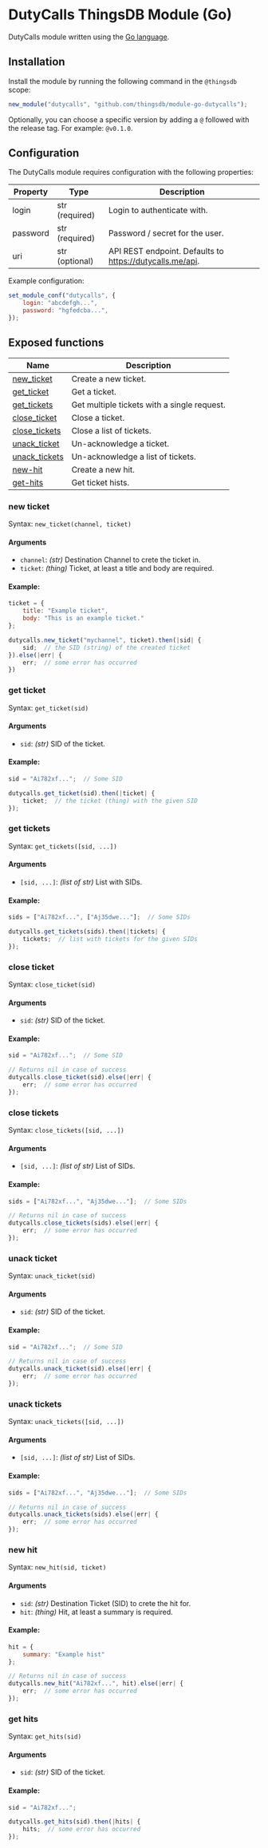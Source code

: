 # DutyCalls ThingsDB Module (Go)

DutyCalls module written using the [Go language](https://golang.org).


## Installation

Install the module by running the following command in the `@thingsdb` scope:

```javascript
new_module("dutycalls", "github.com/thingsdb/module-go-dutycalls");
```

Optionally, you can choose a specific version by adding a `@` followed with the release tag. For example: `@v0.1.0`.

## Configuration

The DutyCalls module requires configuration with the following properties:

Property | Type            | Description
-------- | --------------- | -----------
login    | str (required)  | Login to authenticate with.
password | str (required)  | Password / secret for the user.
uri      | str (optional)  | API REST endpoint. Defaults to https://dutycalls.me/api.

Example configuration:

```javascript
set_module_conf("dutycalls", {
    login: "abcdefgh...",
    password: "hgfedcba...",
});
```

## Exposed functions

Name                            | Description
------------------------------- | -----------
[new_ticket](#new-ticket)       | Create a new ticket.
[get_ticket](#get-ticket)       | Get a ticket.
[get_tickets](#get-tickets)     | Get multiple tickets with a single request.
[close_ticket](#close-ticket)   | Close a ticket.
[close_tickets](#close-tickets) | Close a list of tickets.
[unack_ticket](#unack-ticket)   | Un-acknowledge a ticket.
[unack_tickets](#unack-tickets) | Un-acknowledge a list of tickets.
[new-hit](#new-hit)             | Create a new hit.
[get-hits](#get-hits)           | Get ticket hists.

### new ticket

Syntax: `new_ticket(channel, ticket)`

#### Arguments

- `channel`: _(str)_ Destination Channel to crete the ticket in.
- `ticket`: _(thing)_ Ticket, at least a title and body are required.

#### Example:

```javascript
ticket = {
    title: "Example ticket",
    body: "This is an example ticket."
};

dutycalls.new_ticket("mychannel", ticket).then(|sid| {
    sid;  // the SID (string) of the created ticket
}).else(|err| {
    err;  // some error has occurred
})
```

### get ticket

Syntax: `get_ticket(sid)`

#### Arguments

- `sid`: _(str)_ SID of the ticket.

#### Example:

```javascript
sid = "Ai782xf...";  // Some SID

dutycalls.get_ticket(sid).then(|ticket| {
    ticket;  // the ticket (thing) with the given SID
});
```

### get tickets

Syntax: `get_tickets([sid, ...])`

#### Arguments

- `[sid, ...]`: _(list of str)_ List with SIDs.

#### Example:

```javascript
sids = ["Ai782xf...", ["Aj35dwe..."];  // Some SIDs

dutycalls.get_tickets(sids).then(|tickets| {
    tickets;  // list with tickets for the given SIDs
});
```

### close ticket

Syntax: `close_ticket(sid)`

#### Arguments

- `sid`: _(str)_ SID of the ticket.

#### Example:

```javascript
sid = "Ai782xf...";  // Some SID

// Returns nil in case of success
dutycalls.close_ticket(sid).else(|err| {
    err;  // some error has occurred
});
```

### close tickets

Syntax: `close_tickets([sid, ...])`

#### Arguments

- `[sid, ...]`: _(list of str)_ List of SIDs.

#### Example:

```javascript
sids = ["Ai782xf...", "Aj35dwe..."];  // Some SIDs

// Returns nil in case of success
dutycalls.close_tickets(sids).else(|err| {
    err;  // some error has occurred
});
```

### unack ticket

Syntax: `unack_ticket(sid)`

#### Arguments

- `sid`: _(str)_ SID of the ticket.

#### Example:

```javascript
sid = "Ai782xf...";  // Some SID

// Returns nil in case of success
dutycalls.unack_ticket(sid).else(|err| {
    err;  // some error has occurred
});
```

### unack tickets

Syntax: `unack_tickets([sid, ...])`

#### Arguments

- `[sid, ...]`: _(list of str)_ List of SIDs.

#### Example:

```javascript
sids = ["Ai782xf...", "Aj35dwe..."];  // Some SIDs

// Returns nil in case of success
dutycalls.unack_tickets(sids).else(|err| {
    err;  // some error has occurred
});
```

### new hit

Syntax: `new_hit(sid, ticket)`

#### Arguments

- `sid`: _(str)_ Destination Ticket (SID) to crete the hit for.
- `hit`: _(thing)_ Hit, at least a summary is required.

#### Example:

```javascript
hit = {
    summary: "Example hist"
};

// Returns nil in case of success
dutycalls.new_hit("Ai782xf...", hit).else(|err| {
    err;  // some error has occurred
});
```


### get hits

Syntax: `get_hits(sid)`

#### Arguments

- `sid`: _(str)_ SID of the ticket.

#### Example:

```javascript
sid = "Ai782xf...";

dutycalls.get_hits(sid).then(|hits| {
    hits;  // some error has occurred
});
```
